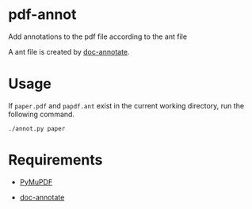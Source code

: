 # pdf-annot

Add annotations to the pdf file according to the ant file

A ant file is created by [doc-annotate](https://lsnl.jp/~ohsaki/software/elisp/doc-annotate.el).

# Usage

If `paper.pdf` and `papdf.ant` exist in the current working directory, run the following command.

```shell
./annot.py paper
```

# Requirements

- [PyMuPDF](https://github.com/pymupdf/PyMuPDF)

- [doc-annotate](https://lsnl.jp/~ohsaki/software/elisp/doc-annotate.el)
